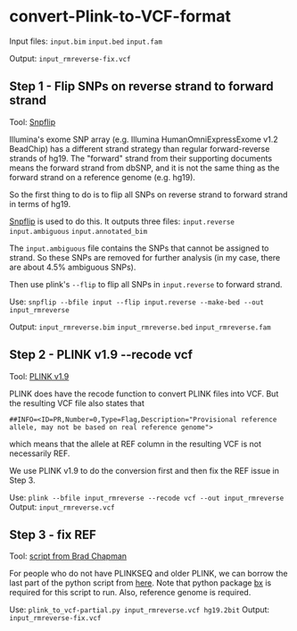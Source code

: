 # convert-Plink-to-VCF-format

Input files:
`input.bim`
`input.bed`
`input.fam`

Output:
`input_rmreverse-fix.vcf`

## Step 1 - Flip SNPs on reverse strand to forward strand
Tool: [Snpflip](https://github.com/biocore-ntnu/snpflip)

Illumina's exome SNP array (e.g. Illumina HumanOmniExpressExome v1.2 BeadChip) has a different strand strategy than regular forward-reverse strands of hg19. The "forward" strand from their supporting documents means the forward strand from dbSNP, and it is not the same thing as the forward strand on a reference genome (e.g. hg19).

So the first thing to do is to flip all SNPs on reverse strand to forward strand in terms of hg19.

[Snpflip](https://github.com/biocore-ntnu/snpflip) is used to do this.
It outputs three files:
`input.reverse` 
`input.ambiguous` 
`input.annotated_bim` 


The `input.ambiguous` file contains the SNPs that cannot be assigned to strand. So these SNPs are removed for further analysis (in my case, there are about 4.5% ambiguous SNPs).

Then use plink's `--flip` to flip all SNPs in `input.reverse` to forward strand.

Use: `snpflip --bfile input --flip input.reverse --make-bed --out input_rmreverse`

Output: 
`input_rmreverse.bim`
`input_rmreverse.bed`
`input_rmreverse.fam`

## Step 2 - PLINK v1.9 --recode vcf
Tool: [PLINK v1.9](https://www.cog-genomics.org/plink2)

PLINK does have the recode function to convert PLINK files into VCF. But the resulting VCF file also states that
```
##INFO=<ID=PR,Number=0,Type=Flag,Description="Provisional reference allele, may not be based on real reference genome">
```
which means that the allele at REF column in the resulting VCF is not necessarily REF.

We use PLINK v1.9 to do the conversion first and then fix the REF issue in Step 3.

Use: `plink --bfile input_rmreverse --recode vcf --out input_rmreverse`
Output: 
`input_rmreverse.vcf`

## Step 3 - fix REF
Tool: [script from Brad Chapman](https://github.com/chapmanb/bcbb/blob/master/nextgen/scripts/plink_to_vcf.py)

For people who do not have PLINKSEQ and older PLINK, we can borrow the last part of the python script from [here](https://github.com/chapmanb/bcbb/blob/master/nextgen/scripts/plink_to_vcf.py).
Note that python package [bx](https://github.com/bxlab/bx-python) is required for this script to run. Also, reference genome is required.

Use: `plink_to_vcf-partial.py input_rmreverse.vcf hg19.2bit`
Output: 
`input_rmreverse-fix.vcf`




